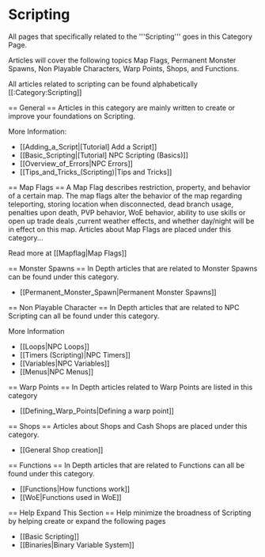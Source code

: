 # Scripting

All pages that specifically related to the '''Scripting''' goes in this Category Page. 

Articles will cover the following topics Map Flags, Permanent Monster Spawns, Non Playable Characters, Warp Points, Shops, and Functions.

All articles related to scripting can be found alphabetically [[:Category:Scripting]]


== General ==
Articles in this category are mainly written to create or improve your foundations on Scripting.

More Information:
* [[Adding_a_Script|[Tutorial] Add a Script]]
* [[Basic_Scripting|[Tutorial] NPC Scripting (Basics)]]
* [[Overview_of_Errors|NPC Errors]]
* [[Tips_and_Tricks_(Scripting)|Tips and Tricks]]

== Map Flags ==
A Map Flag describes restriction, property, and behavior of a certain map. The map flags alter the behavior of the map regarding teleporting, storing location when disconnected, dead branch usage, penalties upon death, PVP behavior, WoE behavior, ability to use skills or open up trade deals ,current weather effects, and whether day/night will be in effect on this map. Articles about Map Flags are placed under this category...

Read more at [[Mapflag|Map Flags]]

== Monster Spawns ==
In Depth articles that are related to Monster Spawns can be found under this category.

* [[Permanent_Monster_Spawn|Permanent Monster Spawns]]

== Non Playable Character ==
In Depth articles that are related to NPC Scripting can all be found under this category.

More Information
* [[Loops|NPC Loops]]
* [[Timers (Scripting)|NPC Timers]]
* [[Variables|NPC Variables]]
* [[Menus|NPC Menus]]

== Warp Points ==
In Depth articles related to Warp Points are listed in this category
* [[Defining_Warp_Points|Defining a warp point]]

== Shops ==
Articles about Shops and Cash Shops are placed under this category.
* [[General Shop creation]]

== Functions ==
In Depth articles that are related to Functions can all be found under this category.
* [[Functions|How functions work]]
* [[WoE|Functions used in WoE]]

== Help Expand This Section ==
Help minimize the broadness of Scripting by helping create or expand the following pages

* [[Basic Scripting]]
* [[Binaries|Binary Variable System]]

